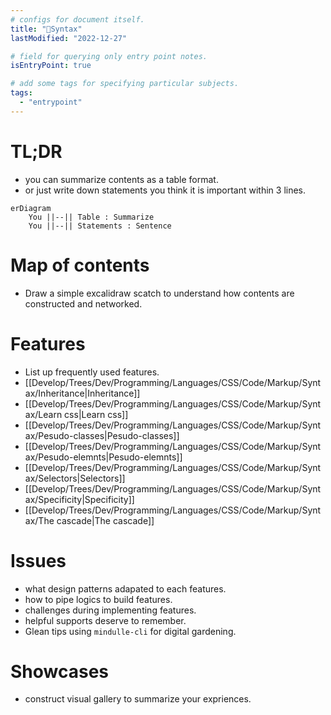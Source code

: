 ```yaml
---
# configs for document itself.
title: "🎉Syntax"
lastModified: "2022-12-27"

# field for querying only entry point notes.
isEntryPoint: true

# add some tags for specifying particular subjects.
tags:
  - "entrypoint"
---
```

# TL;DR
- you can summarize contents as a table format.
- or just write down statements you think it is important within 3 lines.
```mermaid
erDiagram
	You ||--|| Table : Summarize
	You ||--|| Statements : Sentence
```


# Map of contents
- Draw a simple excalidraw scatch to understand how contents are constructed and networked.

# Features
- List up frequently used features.
- [[Develop/Trees/Dev/Programming/Languages/CSS/Code/Markup/Syntax/Inheritance|Inheritance]]
- [[Develop/Trees/Dev/Programming/Languages/CSS/Code/Markup/Syntax/Learn css|Learn css]]
- [[Develop/Trees/Dev/Programming/Languages/CSS/Code/Markup/Syntax/Pesudo-classes|Pesudo-classes]]
- [[Develop/Trees/Dev/Programming/Languages/CSS/Code/Markup/Syntax/Pesudo-elemnts|Pesudo-elemnts]]
- [[Develop/Trees/Dev/Programming/Languages/CSS/Code/Markup/Syntax/Selectors|Selectors]]
- [[Develop/Trees/Dev/Programming/Languages/CSS/Code/Markup/Syntax/Specificity|Specificity]]
- [[Develop/Trees/Dev/Programming/Languages/CSS/Code/Markup/Syntax/The cascade|The cascade]]

# Issues
- what design patterns adapated to each features.
- how to pipe logics to build features.
- challenges during implementing features.
- helpful supports deserve to remember.
- Glean tips using `mindulle-cli` for digital gardening.

# Showcases
- construct visual gallery to summarize your expriences.
